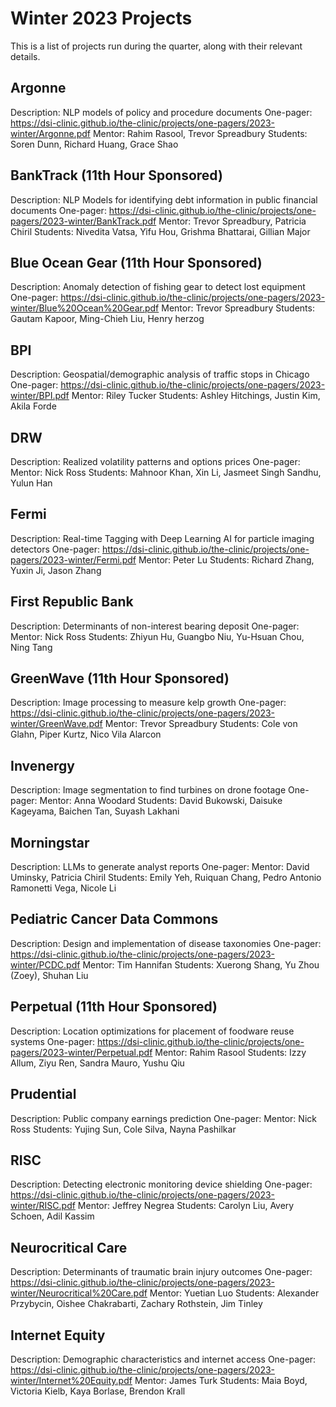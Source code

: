 # Winter 2023 Projects
This is a list of projects run during the quarter, along with their relevant details.
## Argonne
Description: NLP models of policy and procedure documents
One-pager: https://dsi-clinic.github.io/the-clinic/projects/one-pagers/2023-winter/Argonne.pdf
Mentor: Rahim Rasool, Trevor Spreadbury
Students: Soren Dunn, Richard Huang, Grace Shao

## BankTrack (11th Hour Sponsored)
Description: NLP Models for identifying debt information in public financial documents
One-pager: https://dsi-clinic.github.io/the-clinic/projects/one-pagers/2023-winter/BankTrack.pdf
Mentor: Trevor Spreadbury, Patricia Chiril
Students: Nivedita Vatsa, Yifu Hou, Grishma Bhattarai, Gillian Major

## Blue Ocean Gear (11th Hour Sponsored)
Description: Anomaly detection of fishing gear to detect lost equipment
One-pager: https://dsi-clinic.github.io/the-clinic/projects/one-pagers/2023-winter/Blue%20Ocean%20Gear.pdf
Mentor: Trevor Spreadbury
Students: Gautam Kapoor, Ming-Chieh Liu, Henry herzog

## BPI
Description: Geospatial/demographic analysis of traffic stops in Chicago
One-pager: https://dsi-clinic.github.io/the-clinic/projects/one-pagers/2023-winter/BPI.pdf
Mentor: Riley Tucker
Students: Ashley Hitchings, Justin Kim, Akila Forde

## DRW
Description: Realized volatility patterns and options prices
One-pager: 
Mentor: Nick Ross
Students: Mahnoor Khan, Xin Li, Jasmeet Singh Sandhu, Yulun Han

## Fermi
Description: Real-time Tagging with Deep Learning AI for particle imaging detectors
One-pager: https://dsi-clinic.github.io/the-clinic/projects/one-pagers/2023-winter/Fermi.pdf
Mentor: Peter Lu
Students: Richard Zhang, Yuxin Ji, Jason Zhang

## First Republic Bank
Description: Determinants of non-interest bearing deposit
One-pager: 
Mentor: Nick Ross
Students: Zhiyun Hu, Guangbo Niu, Yu-Hsuan Chou, Ning Tang

## GreenWave (11th Hour Sponsored)
Description: Image processing to measure kelp growth
One-pager: https://dsi-clinic.github.io/the-clinic/projects/one-pagers/2023-winter/GreenWave.pdf
Mentor: Trevor Spreadbury
Students: Cole von Glahn, Piper Kurtz, Nico Vila Alarcon

## Invenergy
Description: Image segmentation to find turbines on drone footage
One-pager: 
Mentor: Anna Woodard
Students: David Bukowski, Daisuke Kageyama, Baichen Tan, Suyash Lakhani

## Morningstar
Description: LLMs to generate analyst reports
One-pager: 
Mentor: David Uminsky, Patricia Chiril
Students: Emily Yeh, Ruiquan Chang, Pedro Antonio Ramonetti Vega, Nicole Li

## Pediatric Cancer Data Commons
Description: Design and implementation of disease taxonomies
One-pager: https://dsi-clinic.github.io/the-clinic/projects/one-pagers/2023-winter/PCDC.pdf
Mentor: Tim Hannifan
Students: Xuerong Shang, Yu Zhou (Zoey), Shuhan Liu

## Perpetual (11th Hour Sponsored)
Description: Location optimizations for placement of foodware reuse systems
One-pager: https://dsi-clinic.github.io/the-clinic/projects/one-pagers/2023-winter/Perpetual.pdf
Mentor: Rahim Rasool
Students: Izzy Allum, Ziyu Ren, Sandra Mauro, Yushu Qiu

## Prudential
Description: Public company earnings prediction
One-pager: 
Mentor: Nick Ross
Students: Yujing Sun, Cole Silva, Nayna Pashilkar

## RISC
Description: Detecting electronic monitoring device shielding
One-pager: https://dsi-clinic.github.io/the-clinic/projects/one-pagers/2023-winter/RISC.pdf
Mentor: Jeffrey Negrea
Students: Carolyn Liu, Avery Schoen, Adil Kassim

## Neurocritical Care
Description: Determinants of traumatic brain injury outcomes
One-pager: https://dsi-clinic.github.io/the-clinic/projects/one-pagers/2023-winter/Neurocritical%20Care.pdf
Mentor: Yuetian Luo
Students: Alexander Przybycin, Oishee Chakrabarti, Zachary Rothstein, Jim Tinley

## Internet Equity
Description: Demographic characteristics and internet access
One-pager: https://dsi-clinic.github.io/the-clinic/projects/one-pagers/2023-winter/Internet%20Equity.pdf
Mentor: James Turk
Students: Maia Boyd, Victoria Kielb, Kaya Borlase, Brendon Krall

